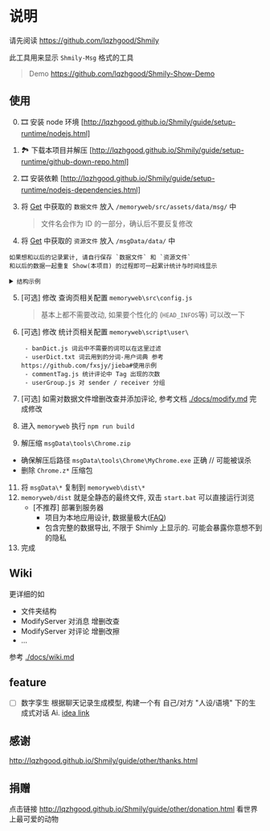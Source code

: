 # 说明

请先阅读 https://github.com/lqzhgood/Shmily

此工具用来显示 `Shmily-Msg` 格式的工具

> Demo https://github.com/lqzhgood/Shmily-Show-Demo

## 使用

0. 🎞️ 安装 node 环境 [http://lqzhgood.github.io/Shmily/guide/setup-runtime/nodejs.html]
1. 🏞️ 下载本项目并解压 [http://lqzhgood.github.io/Shmily/guide/setup-runtime/github-down-repo.html]
2. 🎞️ 安装依赖 [http://lqzhgood.github.io/Shmily/guide/setup-runtime/nodejs-dependencies.html]
3. 将 [Get](http://lqzhgood.github.io/Shmily/guide/use/get.html) 中获取的 `数据文件` 放入 `/memoryweb/src/assets/data/msg/` 中

    > 文件名会作为 ID 的一部分，确认后不要反复修改

4. 将 [Get](http://lqzhgood.github.io/Shmily/guide/use/get.html) 中获取的 `资源文件` 放入 `/msgData/data/` 中
```
如果想和以后的记录累计, 请自行保存 `数据文件` 和 `资源文件`
和以后的数据一起重复 Show(本项目) 的过程即可一起累计统计与时间线显示
```

<details> <summary><code>结构示例</code></summary>
    
```
// 更详细的参考 wiki /docs/dev.md#目录说明

- memoryweb
  - src
    - assets 
      - data
        - msg  <--- [数据文件] 夹
          - MobileQQ-lqzh-20201212.json
          - MobileQQ-lqzh-20230101.json
          - Wechat-lqzh-20230203.json
          ...

- msgData
  - data  <--- [资源文件] 夹
    - MobileQQ-lqzh-20201212
        - images
        - videos
        ...
    - MobileQQ-lqzh-20230101
        - images
        - videos
        ...
    - Wechat-lqzh-20230203
        - images
        - videos
        ...
```

</details>



5. [可选] 修改 查询页相关配置  `memoryweb\src\config.js`
   > 基本上都不需要改动, 如果要个性化的 (`HEAD_INFOS`等) 可以改一下
6. [可选] 修改 统计页相关配置 `memoryweb\script\user\`  

        - banDict.js 词云中不需要的词可以在这里过滤
        - userDict.txt 词云用到的分词-用户词典 参考 https://github.com/fxsjy/jieba#使用示例
        - commentTag.js 统计评论中 Tag 出现的次数
        - userGroup.js 对 sender / receiver 分组

8. [可选] 如需对数据文件增删改查并添加评论, 参考文档 [./docs/modify.md](./docs/modify.md) 完成修改

9. 进入 `memoryweb` 执行 `npm run build`
10. 解压缩 `msgData\tools\Chrome.zip`
    
   -   确保解压后路径 `msgData\tools\Chrome\MyChrome.exe` 正确 // 可能被误杀
   -   删除 `Chrome.z*` 压缩包
     
11. 将 `msgData\*` 复制到 `memoryweb\dist\*`
12. `memoryweb/dist` 就是全静态的最终文件, 双击 `start.bat` 可以直接运行浏览
    - [不推荐] 部署到服务器
        - 项目为本地应用设计, 数据量极大([FAQ](https://github.com/lqzhgood/Shmily-Show/blob/main/docs/Q_A.md#%E4%B8%BA%E4%BB%80%E4%B9%88%E7%94%9F%E6%88%90%E7%9A%84%E6%95%B0%E6%8D%AE-json-%E8%BF%99%E4%B9%88%E5%A4%A7))
        - 包含完整的数据导出, 不限于 Shimly 上显示的. 可能会暴露你意想不到的隐私
14. 完成


## Wiki

更详细的如

- 文件夹结构
- ModifyServer 对消息 增删改查
- ModifyServer 对评论 增删改擦
- ...

参考 [./docs/wiki.md](./docs/wiki.md)


## feature

- [ ] 数字孪生 根据聊天记录生成模型, 构建一个有 自己/对方 "人设/语境" 下的生成式对话 Ai.  [idea link](https://v2ex.com/t/931521)


## 感谢

http://lqzhgood.github.io/Shmily/guide/other/thanks.html

## 捐赠

点击链接 http://lqzhgood.github.io/Shmily/guide/other/donation.html 看世界上最可爱的动物
